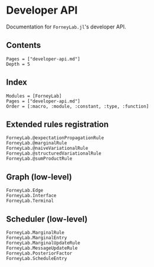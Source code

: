 # Developer API

Documentation for `ForneyLab.jl`'s developer API.

## Contents
```@contents
Pages = ["developer-api.md"]
Depth = 5
```

## Index
```@index
Modules = [ForneyLab]
Pages = ["developer-api.md"]
Order = [:macro, :module, :constant, :type, :function]
```

## Extended rules registration
```@docs
ForneyLab.@expectationPropagationRule
ForneyLab.@marginalRule
ForneyLab.@naiveVariationalRule
ForneyLab.@structuredVariationalRule
ForneyLab.@sumProductRule
```

## Graph (low-level)
```@docs
ForneyLab.Edge
ForneyLab.Interface
ForneyLab.Terminal
```

## Scheduler (low-level)
```@docs
ForneyLab.MarginalRule
ForneyLab.MarginalEntry
ForneyLab.MarginalUpdateRule
ForneyLab.MessageUpdateRule
ForneyLab.PosteriorFactor
ForneyLab.ScheduleEntry
```
